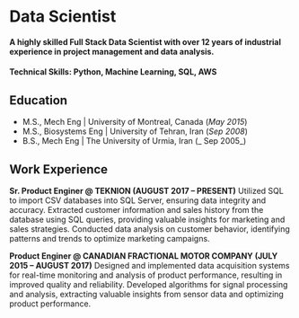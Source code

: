 # Data Scientist

#### A highly skilled Full Stack Data Scientist with over 12 years of industrial experience in project management and data analysis.

#### Technical Skills: Python, Machine Learning, SQL, AWS 

## Education
- M.S., Mech Eng	| University of Montreal, Canada (_May 2015_)	 
- M.S., Biosystems Eng	| University of Tehran, Iran (_Sep 2008_)	 			        		
- B.S., Mech Eng | The University of Urmia, Iran (_ Sep 2005_)

## Work Experience
**Sr. Product Enginer @ TEKNION (AUGUST 2017 – PRESENT)**
Utilized SQL to import CSV databases into SQL Server, ensuring data integrity and accuracy. Extracted customer information and sales history from the database using SQL queries, providing valuable insights for marketing and sales strategies. Conducted data analysis on customer behavior, identifying patterns and trends to optimize marketing campaigns. 

**Product Enginer @ CANADIAN FRACTIONAL MOTOR COMPANY (JULY 2015 – AUGUST 2017)**
Designed and implemented data acquisition systems for real-time monitoring and analysis of product performance, resulting in improved quality and reliability. Developed algorithms for signal processing and analysis, extracting valuable insights from sensor data and optimizing product performance.


